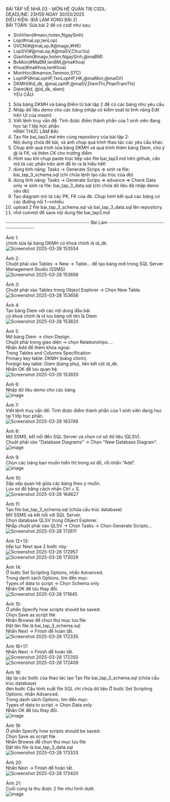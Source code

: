 BÀI TẬP VỀ NHÀ 03 - MÔN HỆ QUẢN TRỊ CSDL:  
DEADLINE: 23H59 NGÀY 30/03/2025  
ĐIỀU KIỆN: (ĐÃ LÀM XONG BÀI 2)  
BÀI TOÁN: Sửa bài 2 để có csdl như sau:  
  + SinhVien(#masv,hoten,NgaySinh)  
  + Lop(#maLop,tenLop)  
  + GVCN(#@maLop,#@magv,#HK)  
  + LopSV(#@maLop,#@maSV,ChucVu)  
  + GiaoVien(#magv,hoten,NgaySinh,@maBM)  
  + BoMon(#MaBM,tenBM,@maKhoa)  
  + Khoa(#maKhoa,tenKhoa)  
  + MonHoc(#mamon,Tenmon,STC)  
  + LopHP(#maLopHP,TenLopHP,HK,@maMon,@maGV)  
  + DKMH(#id_dk, @maLopHP,@maSV,DiemThi,PhanTramThi)  
  + Diem(#id, @id_dk, diem)  
YÊU CẦU:  
1. Sửa bảng DKMH và bảng Điểm từ bài tập 2 để có các bảng như yêu cầu.  
2. Nhập dữ liệu demo cho các bảng (nhập có kiểm soát từ tính năng Edit trên UI của mssm)  
3. Viết lệnh truy vấn để: Tính được điểm thành phần của 1 sinh viên đang học tại 1 lớp học phần.  
HÌNH THỨC LÀM BÀI:  
1. Tạo file bai_tap3.md trên cùng repository của bài tập 2:  
   Nội dung chứa đề bài, và ảnh chụp quá trình thao tác các yêu cầu khác.  
2. Chụp ảnh quá trình sửa bảng DKMH và quá trình thêm bảng Diem, chú ý @ là FK, và thêm CK cho trường điểm  
3. Hình sau khi chụp paste trực tiếp vào file bai_tap3.md trên github, cần mô tả các phần trên ảnh để tỏ ra là hiểu hết!  
4. dùng tính năng: Tasks -> Generate Scrips => sinh ra file: bai_tap_3_schema.sql  (chỉ chứa lệnh tạo cấu trúc của db)  
5. dùng tính năng: Tasks -> Generate Scrips => advance => Check Data only => sinh ra file: bai_tap_3_data.sql  (chỉ chứa dữ liệu đã nhập demo vào db)  
6. Tạo diagram mô tả các PK, FK của db. Chụp hình kết quả các bảng có các đường nối 1-->nhiều  
7. upload 2 file  bai_tap_3_schema.sql và bai_tap_3_data.sql lên repository.  
8. nhớ commit để save nội dung file bai_tap3.md  

----------------------------------------- Bài Làm ----------------------------------------- 

Ảnh 1:  
chỉnh sửa lại bảng DKMH có khoá chính là id_dk.  
![Screenshot 2025-03-28 153554](https://github.com/user-attachments/assets/4ab70e85-3d24-4b42-a6a0-37557a0dca22)  

Ảnh 2:  
Chuột phải vào Tables → New → Table... để tạo bảng mới trong SQL Server Management Studio (SSMS).  
![Screenshot 2025-03-28 153656](https://github.com/user-attachments/assets/51eeb1dc-8ee6-45e1-a2dc-591ca508d5b1)  

Ảnh 3:  
Chuột phải vào Tables trong Object Explorer → Chọn New Table.  
![Screenshot 2025-03-28 153656](https://github.com/user-attachments/assets/7f677a11-0600-4c5f-b37d-380638e6e8b4)  

Ảnh 4:  
Tạo bảng Diem với các nội dung đầu bài  
có khoá chính là id
lưu bảng với tên là Diem  
![Screenshot 2025-03-28 153820](https://github.com/user-attachments/assets/a949f21b-98dc-4c78-be80-f3f422bbbe42)  

Ảnh 5:  
Mở bảng Diem → chọn Design.  
Chuột phải trong giao diện → chọn Relationships....  
Nhấn Add để thêm khóa ngoại.  
Trong Tables and Columns Specification  
Primary key table: DKMH (bảng chính).  
Foreign key table: Diem (bảng phụ), liên kết cột id_dk.  
Nhấn OK để lưu quan hệ.  
![Screenshot 2025-03-28 153920](https://github.com/user-attachments/assets/3c9358eb-23a1-4b71-a15f-ee48c91d4dbe)

Ảnh 6:  
 Nhập dữ liệu demo cho các bảng  
![image](https://github.com/user-attachments/assets/c2bad4d7-3df7-45b7-8375-6298472bb8ab)  

Ảnh 7:  
Viết lệnh truy vấn để: Tính được điểm thành phần của 1 sinh viên đang học tại 1 lớp học phần.  
![Screenshot 2025-03-28 163748](https://github.com/user-attachments/assets/b1dd8b0e-c410-4ed6-bc27-b059214cd568) 

Ảnh 8:  
Mở SSMS, kết nối đến SQL Server và chọn cơ sở dữ liệu (QLSV).  
Chuột phải vào "Database Diagrams" → Chọn "New Database Diagram".  
![image](https://github.com/user-attachments/assets/091c1e4f-bd23-4f9b-b9e5-1e829351027c)

Ảnh 9:  
Chọn các bảng bạn muốn hiển thị trong sơ đồ, rồi nhấn "Add".  
![image](https://github.com/user-attachments/assets/fbf598f3-aad9-40b1-99db-1c39c3aade84)

Ảnh 10:  
Sắp xếp quan hệ giữa các bảng theo ý muốn.  
Lưu sơ đồ bằng cách nhấn Ctrl + S.  
![Screenshot 2025-03-28 164627](https://github.com/user-attachments/assets/aa633ba7-5868-4539-85d9-ea5b1c213425)  

Ảnh 11:  
Tạo file bai_tap_3_schema.sql (chứa cấu trúc database)  
Mở SSMS và kết nối với SQL Server.  
Chọn database QLSV trong Object Explorer.  
Nhấp chuột phải vào QLSV → Chọn Tasks → Chọn Generate Scripts...  
![Screenshot 2025-03-28 172611](https://github.com/user-attachments/assets/e4ec321b-36ff-4dfc-a021-8a3b61c07d77)

Ảnh 12+13:  
tiếp tục Next qua 2 bước này:  
![Screenshot 2025-03-28 172957](https://github.com/user-attachments/assets/37e68101-730b-4c44-ac96-e4ab1cf932b8)  
![Screenshot 2025-03-28 173029](https://github.com/user-attachments/assets/2993ff20-6730-4cd1-b9a8-e9cc8c7a079d)  

Ảnh 14:  
Ở bước Set Scripting Options, nhấn Advanced.  
Trong danh sách Options, tìm đến mục:  
Types of data to script → Chọn Schema only  
Nhấn OK để lưu thay đổi.  
![Screenshot 2025-03-28 171845](https://github.com/user-attachments/assets/97199b48-5c4d-453d-975a-aa112835113f)  

Ảnh 15:  
Ở phần Specify how scripts should be saved:  
Chọn Save as script file  
Nhấn Browse để chọn thư mục lưu file  
Đặt tên file là bai_tap_3_schema.sql  
Nhấn Next → Finish để hoàn tất.  
![Screenshot 2025-03-28 172335](https://github.com/user-attachments/assets/fd5b5662-743d-4173-a339-8d254f690637)

Ảnh 16+17:  
Nhấn Next → Finish để hoàn tất.  
![Screenshot 2025-03-28 172350](https://github.com/user-attachments/assets/0f99dd02-2958-4d54-9819-e0708767dbd9)  
![Screenshot 2025-03-28 172409](https://github.com/user-attachments/assets/60eb9644-2658-4848-aaf2-af05e9589103)  

Ảnh 18:  
lập lại các bước của thao tác tạo Tạo file bai_tap_3_schema.sql (chứa cấu trúc database)  
đén bước Cấu hình xuất file SQL chỉ chứa dữ liệu
Ở bước Set Scripting Options, nhấn Advanced.  
Trong danh sách Options, tìm đến mục:  
Types of data to script → Chọn Data only  
Nhấn OK để lưu thay đổi.  
![image](https://github.com/user-attachments/assets/9fad751f-d83e-46b2-adf0-f2d67e731872)

Ảnh 19:  
Ở phần Specify how scripts should be saved:  
Chọn Save as script file  
Nhấn Browse để chọn thư mục lưu file  
Đặt tên file là bai_tap_3_data.sql  
![Screenshot 2025-03-28 173333](https://github.com/user-attachments/assets/42a2970b-f262-4d5a-9ca7-83dc0f74c6ba)  

Ảnh 20:  
Nhấn Next → Finish để hoàn tất.  
![Screenshot 2025-03-28 173420](https://github.com/user-attachments/assets/a627fa30-cb9b-4911-88e7-f636de75f291)  

Ảnh 21:  
Cuối cùng ta thu được 2 file như hình dưới.  
![image](https://github.com/user-attachments/assets/8867c7c5-6b71-4872-9af8-297421fa30ed)







